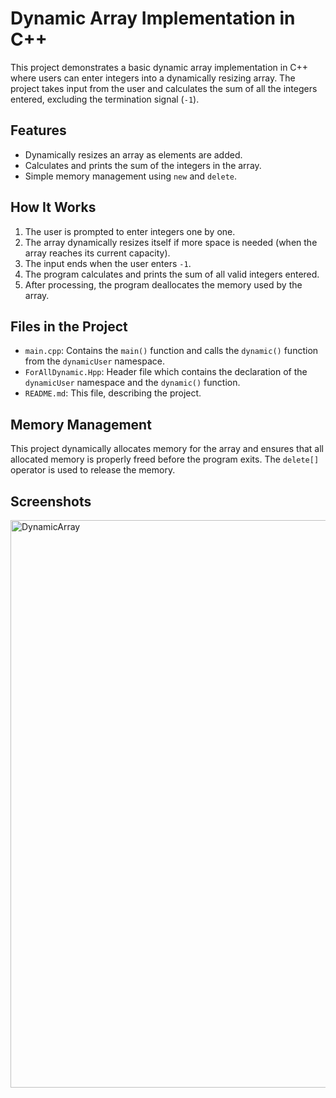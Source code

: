 # Dynamic Array Implementation in C++

This project demonstrates a basic dynamic array implementation in C++ where users can enter integers into a dynamically resizing array. The project takes input from the user and calculates the sum of all the integers entered, excluding the termination signal (`-1`).

## Features
- Dynamically resizes an array as elements are added.
- Calculates and prints the sum of the integers in the array.
- Simple memory management using `new` and `delete`.

## How It Works
1. The user is prompted to enter integers one by one.
2. The array dynamically resizes itself if more space is needed (when the array reaches its current capacity).
3. The input ends when the user enters `-1`.
4. The program calculates and prints the sum of all valid integers entered.
5. After processing, the program deallocates the memory used by the array.

## Files in the Project
- `main.cpp`: Contains the `main()` function and calls the `dynamic()` function from the `dynamicUser` namespace.
- `ForAllDynamic.Hpp`: Header file which contains the declaration of the `dynamicUser` namespace and the `dynamic()` function.
- `README.md`: This file, describing the project.


## Memory Management
This project dynamically allocates memory for the array and ensures that all allocated memory is properly freed before the program exits. The `delete[]` operator is used to release the memory.

## Screenshots

<img width="908" alt="DynamicArray" src="https://github.com/user-attachments/assets/5d22332d-8068-4c0a-920d-775164f080b9">




